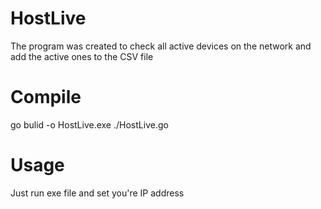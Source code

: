 # HostLive  
The program was created to check all active devices on the network and add the active ones to the CSV file
# Compile  
go bulid -o HostLive.exe ./HostLive.go  
# Usage  
Just run exe file and set you're IP address
